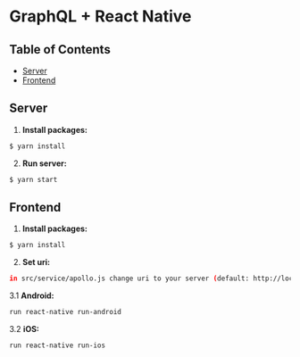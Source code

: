 # GraphQL + React Native

## Table of Contents

- [Server](#server)
- [Frontend](#frontend)	



## Server

1. **Install packages:**
  ```sh
  $ yarn install
  ```

2. **Run server:**
  ```sh
  $ yarn start
  ```

## Frontend

1. **Install packages:**
  ```sh
  $ yarn install
  ```

2. **Set uri:**
```sh
in src/service/apollo.js change uri to your server (default: http://localhost:4000/graphql)
```
  
3.1 **Android:**
```sh
run react-native run-android
```

3.2 **iOS:**
```sh
run react-native run-ios
```
